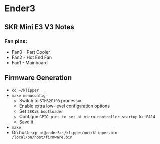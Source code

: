 # Ender3

## SKR Mini E3 V3 Notes

### Fan pins:

* Fan0 - Part Cooler
* Fan2 - Hot End Fan
* Fan1 - Mainboard

## Firmware Generation

* `cd ~/klipper`
* `make menuconfig`
    * Switch to `STM32F103` processor 
    * Enable extra low-level configuration options
    * Set `28KiB bootloader`
    * Configue `GPIO pins to set at micro-controller startup` to `!PA14`
    * Save it
* `make`
* On host: `scp pi@ender3:~/klipper/out/klipper.bin /local/on/host/firmware.bin` 
